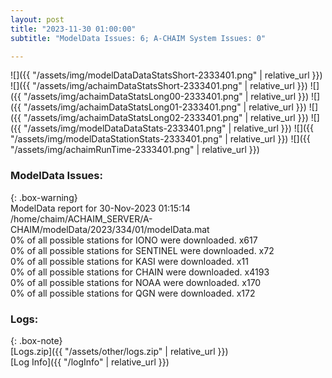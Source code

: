 ```yaml
---
layout: post
title: "2023-11-30 01:00:00"
subtitle: "ModelData Issues: 6; A-CHAIM System Issues: 0"

---
```


![]({{ "/assets/img/modelDataDataStatsShort-2333401.png" | relative_url }})
![]({{ "/assets/img/achaimDataStatsShort-2333401.png" | relative_url }})
![]({{ "/assets/img/achaimDataStatsLong00-2333401.png" | relative_url }})
![]({{ "/assets/img/achaimDataStatsLong01-2333401.png" | relative_url }})
![]({{ "/assets/img/achaimDataStatsLong02-2333401.png" | relative_url }})
![]({{ "/assets/img/modelDataDataStats-2333401.png" | relative_url }})
![]({{ "/assets/img/modelDataStationStats-2333401.png" | relative_url }})
![]({{ "/assets/img/achaimRunTime-2333401.png" | relative_url }})


### ModelData Issues:  
  
{: .box-warning}  
 ModelData report for 30-Nov-2023 01:15:14   
 /home/chaim/ACHAIM_SERVER/A-CHAIM/modelData/2023/334/01/modelData.mat   
 0% of all possible stations for IONO were downloaded. x617   
 0% of all possible stations for SENTINEL were downloaded. x72   
 0% of all possible stations for KASI were downloaded. x11   
 0% of all possible stations for CHAIN were downloaded. x4193   
 0% of all possible stations for NOAA were downloaded. x170   
 0% of all possible stations for QGN were downloaded. x172   
  


### Logs:  
  
{: .box-note}  
[Logs.zip]({{ "/assets/other/logs.zip" | relative_url }})  
[Log Info]({{ "/logInfo" | relative_url }})  
